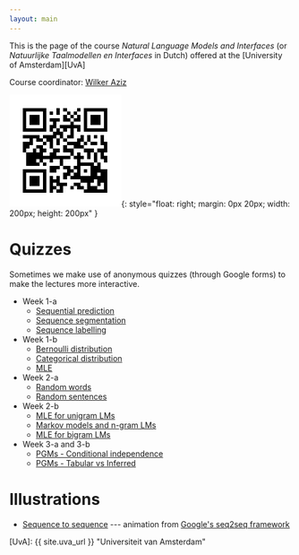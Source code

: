 ```yaml
---
layout: main
---
```


This is the page of the course *Natural Language Models and Interfaces* (or *Natuurlijke Taalmodellen en Interfaces* in Dutch) offered at the [University of Amsterdam][UvA]

Course coordinator: [Wilker Aziz](//wilkeraziz.github.io) 

![course](img/qr.png){: style="float: right; margin: 0px 20px; width: 200px; height: 200px" }


# Quizzes

Sometimes we make use of anonymous quizzes (through Google forms) to make the lectures more interactive.

* Week 1-a
    * [Sequential prediction](//docs.google.com/forms/d/e/1FAIpQLScQd0svtQ56s_P0ZMqvjp6Fj1HbXTVjig9yMZkUGh68QlryMA/viewform?usp=sf_link)
    * [Sequence segmentation](//docs.google.com/forms/d/e/1FAIpQLSeAjp6Bl7oLwXCNJxOgLLvFL3xiMfer9GLq2z4uyr-m2rsUGw/viewform?usp=sf_link)
    * [Sequence labelling](//docs.google.com/forms/d/e/1FAIpQLSe_A1ZHQEGImiolZKuE38RigL5Jq-tLXtwQE7xIc0bOTiqV4g/viewform?usp=sf_link)
* Week 1-b
    * [Bernoulli distribution](//docs.google.com/forms/d/e/1FAIpQLSfM_T3YNHlyhGryZq3pNC4vVbk5gLOamBW8UEJTwFs-OKsoTg/viewform?usp=sf_link)
    * [Categorical distribution](//docs.google.com/forms/d/e/1FAIpQLSfmwkWB0UJIXbhmAOMntLnY-5CfrdHJ8WjGPz1ktVpaQpMVsQ/viewform?usp=sf_link)
    * [MLE](//docs.google.com/forms/d/e/1FAIpQLSc3XGy0KIxTRbnzHnuT5fEjY427ISwp0EaHDgtq-n2SeTj77w/viewform?usp=sf_link)
* Week 2-a
    * [Random words](//docs.google.com/forms/d/e/1FAIpQLSfDdqy0anGhrvWt6IakMhFCZF1ATT0hQ8FQGQLI9ztvCa89cg/viewform?usp=sf_link)
    * [Random sentences](//docs.google.com/forms/d/e/1FAIpQLScsfWaRxANugMc9xrjXjwZ--RU_f2OhqWTf7B1Dn0cTCDVX8A/viewform?usp=sf_link)
* Week 2-b
    * [MLE for unigram LMs](//docs.google.com/forms/d/e/1FAIpQLSejoBqelxLZ8pX7Mn85F9jn0V39jvJmFTQO8dcpGqHtoIZ6ww/viewform?usp=sf_link)
    * [Markov models and n-gram LMs](//docs.google.com/forms/d/e/1FAIpQLSf2s2rWUkaEWOIufO57xMTr_-BWwOwp8HRx7BjOCyBR5WL9mw/viewform?usp=sf_link)
    * [MLE for bigram LMs](//docs.google.com/forms/d/e/1FAIpQLSebA7777sEsytxHTn9VeEOqaHE0IZPtfL2DHEVecBRbsqyBJg/viewform?usp=sf_link)
* Week 3-a and 3-b
    * [PGMs - Conditional independence](//docs.google.com/forms/d/e/1FAIpQLSeXIqA1aZYPS29TrXYpblA9OCx7IqreqPbTwflSmGUSxQe7zg/viewform?usp=sf_link)
    * [PGMs - Tabular vs Inferred](//docs.google.com/forms/d/e/1FAIpQLSfcTHXH8FpTCc9TpWaXJd9tdtVPc4vMVUDWefro4GxB_9tA_g/viewform?usp=sf_link)


# Illustrations

* [Sequence to sequence](img/seq2seq.gif) --- animation from [Google's seq2seq framework](https://github.com/google/seq2seq)




[UvA]: {{ site.uva_url }} "Universiteit van Amsterdam"
